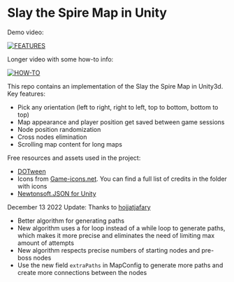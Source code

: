 # Slay the Spire Map in Unity

Demo video:

[![FEATURES](https://img.youtube.com/vi/gHPh3trkJWc/0.jpg)](https://youtu.be/gHPh3trkJWc)

Longer video with some how-to info:

[![HOW-TO](https://img.youtube.com/vi/P9ogBkLWmPQ/0.jpg)](https://youtu.be/P9ogBkLWmPQ)

This repo contains an implementation of the Slay the Spire Map in Unity3d. 
Key features:
- Pick any orientation (left to right, right to left, top to bottom, bottom to top)
- Map appearance and player position get saved between game sessions
- Node position randomization
- Cross nodes elimination
- Scrolling map content for long maps

Free resources and assets used in the project:
- [DOTween](https://assetstore.unity.com/packages/tools/animation/dotween-hotween-v2-27676)
- Icons from [Game-icons.net](https://game-icons.net). You can find a full list of credits in the folder with icons
- [Newtonsoft.JSON for Unity](https://assetstore.unity.com/packages/tools/input-management/json-net-for-unity-11347) 

December 13 2022 Update:
Thanks to [hojjatjafary](https://github.com/hojjatjafary)
- Better algorithm for generating paths
- New algorithm uses a for loop instead of a while loop to generate paths, which makes it more precise and eliminates the need of limiting max amount of attempts
- New algorithm respects precise numbers of starting nodes and pre-boss nodes
- Use the new field `extraPaths` in MapConfig to generate more paths and create more connections between the nodes
